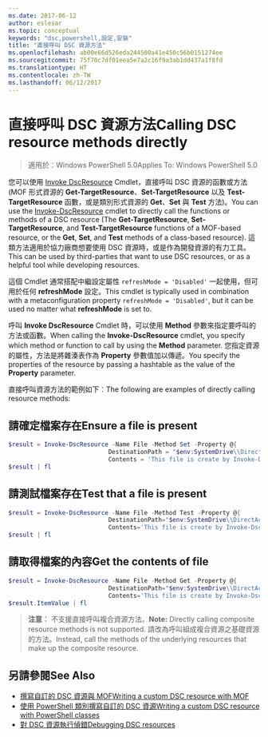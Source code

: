 ```yaml
---
ms.date: 2017-06-12
author: eslesar
ms.topic: conceptual
keywords: "dsc,powershell,設定,安裝"
title: "直接呼叫 DSC 資源方法"
ms.openlocfilehash: ab00e66d526eda244500a41e450c56b0151274ee
ms.sourcegitcommit: 75f70c7df01eea5e7a2c16f9a3ab1dd437a1f8fd
ms.translationtype: HT
ms.contentlocale: zh-TW
ms.lasthandoff: 06/12/2017
---
```

# <a name="calling-dsc-resource-methods-directly"></a><span data-ttu-id="3b5df-103">直接呼叫 DSC 資源方法</span><span class="sxs-lookup"><span data-stu-id="3b5df-103">Calling DSC resource methods directly</span></span>

><span data-ttu-id="3b5df-104">適用於：Windows PowerShell 5.0</span><span class="sxs-lookup"><span data-stu-id="3b5df-104">Applies To: Windows PowerShell 5.0</span></span>

<span data-ttu-id="3b5df-105">您可以使用 [Invoke DscResource](https://technet.microsoft.com/en-us/library/mt517869.aspx) Cmdlet，直接呼叫 DSC 資源的函數或方法 (MOF 形式資源的 **Get-TargetResource**、**Set-TargetResource** 以及 **Test-TargetResource** 函數，或是類別形式資源的 **Get**、**Set** 與 **Test** 方法)。</span><span class="sxs-lookup"><span data-stu-id="3b5df-105">You can use the [Invoke-DscResource](https://technet.microsoft.com/en-us/library/mt517869.aspx) cmdlet to directly call the functions or methods of a DSC resource (The **Get-TargetResource**, **Set-TargetResource**, and **Test-TargetResource** functions of a MOF-based resource, or the **Get**, **Set**, and **Test** methods of a class-based resource).</span></span> <span data-ttu-id="3b5df-106">這類方法適用於協力廠商想要使用 DSC 資源時，或是作為開發資源的有力工具。</span><span class="sxs-lookup"><span data-stu-id="3b5df-106">This can be used by third-parties that want to use DSC resources, or as a helpful tool while developing resources.</span></span> 

<span data-ttu-id="3b5df-107">這個 Cmdlet 通常搭配中繼設定屬性 `refreshMode = 'Disabled'` 一起使用，但可用於任何 **refreshMode** 設定。</span><span class="sxs-lookup"><span data-stu-id="3b5df-107">This cmdlet is typically used in combination with a metaconfiguration property `refreshMode = 'Disabled'`, but it can be used no matter what **refreshMode** is set to.</span></span>

<span data-ttu-id="3b5df-108">呼叫 **Invoke DscResource** Cmdlet 時，可以使用 **Method** 參數來指定要呼叫的方法或函數。</span><span class="sxs-lookup"><span data-stu-id="3b5df-108">When calling the **Invoke-DscResource** cmdlet, you specify which method or function to call by using the **Method** parameter.</span></span> <span data-ttu-id="3b5df-109">您指定資源的屬性，方法是將雜湊表作為 **Property** 參數值加以傳遞。</span><span class="sxs-lookup"><span data-stu-id="3b5df-109">You specify the properties of the resource by passing a hashtable as the value of the **Property** parameter.</span></span>

<span data-ttu-id="3b5df-110">直接呼叫資源方法的範例如下︰</span><span class="sxs-lookup"><span data-stu-id="3b5df-110">The following are examples of directly calling resource methods:</span></span>

## <a name="ensure-a-file-is-present"></a><span data-ttu-id="3b5df-111">請確定檔案存在</span><span class="sxs-lookup"><span data-stu-id="3b5df-111">Ensure a file is present</span></span>

```powershell
$result = Invoke-DscResource -Name File -Method Set -Property @{
                            DestinationPath = "$env:SystemDrive\\DirectAccess.txt";
                            Contents = 'This file is create by Invoke-DscResource'} -Verbose
$result | fl
```

## <a name="test-that-a-file-is-present"></a><span data-ttu-id="3b5df-112">請測試檔案存在</span><span class="sxs-lookup"><span data-stu-id="3b5df-112">Test that a file is present</span></span>

```powershell
$result = Invoke-DscResource -Name File -Method Test -Property @{
                            DestinationPath="$env:SystemDrive\\DirectAccess.txt";
                            Contents='This file is create by Invoke-DscResource'} -Verbose
$result | fl
```

## <a name="get-the-contents-of-file"></a><span data-ttu-id="3b5df-113">請取得檔案的內容</span><span class="sxs-lookup"><span data-stu-id="3b5df-113">Get the contents of file</span></span>

```powershell
$result = Invoke-DscResource -Name File -Method Get -Property @{
                            DestinationPath="$env:SystemDrive\\DirectAccess.txt";
                            Contents='This file is create by Invoke-DscResource'} -Verbose
$result.ItemValue | fl
```

><span data-ttu-id="3b5df-114">**注意︰** 不支援直接呼叫複合資源方法。</span><span class="sxs-lookup"><span data-stu-id="3b5df-114">**Note:** Directly calling composite resource methods is not supported.</span></span> <span data-ttu-id="3b5df-115">請改為呼叫組成複合資源之基礎資源的方法。</span><span class="sxs-lookup"><span data-stu-id="3b5df-115">Instead, call the methods of the underlying resources that make up the composite resource.</span></span>

## <a name="see-also"></a><span data-ttu-id="3b5df-116">另請參閱</span><span class="sxs-lookup"><span data-stu-id="3b5df-116">See Also</span></span>
- [<span data-ttu-id="3b5df-117">撰寫自訂的 DSC 資源與 MOF</span><span class="sxs-lookup"><span data-stu-id="3b5df-117">Writing a custom DSC resource with MOF</span></span>](authoringResourceMOF.md) 
- [<span data-ttu-id="3b5df-118">使用 PowerShell 類別撰寫自訂的 DSC 資源</span><span class="sxs-lookup"><span data-stu-id="3b5df-118">Writing a custom DSC resource with PowerShell classes</span></span>](authoringResourceClass.md)
- [<span data-ttu-id="3b5df-119">對 DSC 資源執行偵錯</span><span class="sxs-lookup"><span data-stu-id="3b5df-119">Debugging DSC resources</span></span>](debugResource.md)

